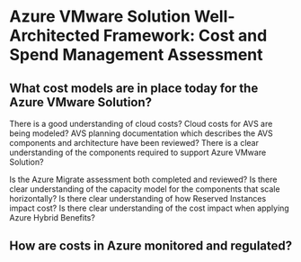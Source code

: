 # Azure VMware Solution Well-Architected Framework: Cost and Spend Management Assessment 

## What cost models are in place today for the Azure VMware Solution?

There is a good understanding of cloud costs?
Cloud costs for AVS are being modeled?
AVS planning documentation which describes the AVS components and architecture have been reviewed?
There is a clear understanding of the components required to support Azure VMware Solution?

Is the Azure Migrate assessment both completed and reviewed?
Is there clear understanding of the capacity model for the components that scale horizontally?
Is there clear understanding of how Reserved Instances impact cost? 
Is there clear understanding of the cost impact when applying Azure Hybrid Benefits?


## How are costs in Azure monitored and regulated? 




